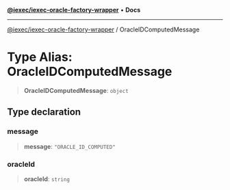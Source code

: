 [**@iexec/iexec-oracle-factory-wrapper**](../README.md) • **Docs**

***

[@iexec/iexec-oracle-factory-wrapper](../globals.md) / OracleIDComputedMessage

# Type Alias: OracleIDComputedMessage

> **OracleIDComputedMessage**: `object`

## Type declaration

### message

> **message**: `"ORACLE_ID_COMPUTED"`

### oracleId

> **oracleId**: `string`
